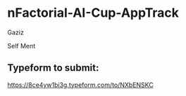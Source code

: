 # nFactorial-AI-Cup-AppTrack

Gaziz
	
Self Ment

## Typeform to submit:
https://8ce4yw1bi3g.typeform.com/to/NXbENSKC

